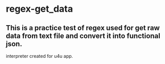 # regex-get_data


## This is a practice test of regex used for get raw data from text file and convert it into functional json.

interpreter created for u4u app.
